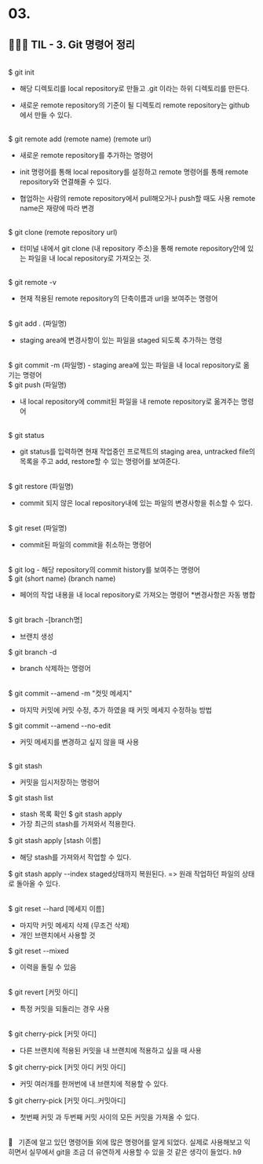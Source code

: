 # 03.

## 👩🏻‍💻 TIL - 3. Git 명령어 정리

<br>
$ git init

- 해당 디렉토리를 local repository로 만들고 .git 이라는 하위 디렉토리를 만든다.

- 새로운 remote repository의 기준이 될 디렉토리
  remote repository는 github에서 만들 수 있다.

<br>
$ git remote add (remote name) (remote url)

- 새로운 remote repository를 추가하는 명령어

- init 명령어를 통해 local repository를 설정하고 remote 명령어를 통해 remote repository와 연결해줄 수 있다.

- 협업하는 사람의 remote repository에서 pull해오거나
  push할 때도 사용
  remote name은 재량에 따라 변경

<br>
$ git clone (remote repository url)

- 터미널 내에서 git clone (내 repository 주소)을 통해 remote repository안에 있는 파일을 내 local repository로 가져오는 것.

<br>
$ git remote -v

- 현재 적용된 remote repository의 단축이름과 url을 보여주는 명령어

<br>
$ git add . (파일명)

- staging area에 변경사항이 있는 파일을 staged 되도록 추가하는 명령

<br>
$ git commit -m (파일명)
- staging area에 있는 파일을 내 local repository로 옮기는 명령어

<br>
$ git push (파일명)

- 내 local repository에 commit된 파일을 내 remote repository로 옮겨주는 명령어

<br>
$ git status

- git status를 입력하면 현재 작업중인 프로젝트의 staging area, untracked file의 목록을 주고 add, restore할 수 있는 명령어를 보여준다.

<br>
$ git restore (파일명)

- commit 되지 않은 local repository내에 있는 파일의 변경사항을 취소할 수 있다.

<br>
$ git reset (파일명)

- commit된 파일의 commit을 취소하는 명령어

<br>
$ git log
- 해당 repository의 commit history를 보여주는 명령어

<br>
$ git (short name) (branch name)

- 페어의 작업 내용을 내 local repository로 가져오는 명령어 \*변경사항은 자동 병합

<br>
$ git brach -[branch명]

- 브랜치 생성

$ git branch -d

- branch 삭제하는 명령어

<br>
$ git commit --amend -m "컷밋 메세지"

- 마지막 커밋에 커밋 수정, 추가 하였을 때 커밋 메세지 수정하능 방법

$ git commit --amend --no-edit

- 커밋 메세지를 변경하고 싶지 않을 때 사용

<br>
$ git stash

- 커밋을 임시저장하는 명령어

$ git stash list

- stash 목록 확인
  $ git stash apply
- 가장 최근의 stash를 가져와서 적용한다.

$ git stash apply [stash 이름]

- 해당 stash를 가져와서 작업할 수 있다.

$ git stash apply --index
staged상태까지 복원된다. => 원래 작업하던 파일의 상태로 돌아올 수 있다.

<br>
$ git reset --hard [메세지 이름]

- 마지막 커밋 메세지 삭제 (무조건 삭제)
- 개인 브랜치에서 사용할 것

$ git reset --mixed

- 이력을 돌릴 수 있음

<br>
$ git revert [커밋 아디]

- 특정 커밋을 되돌리는 경우 사용

<br>
$ git cherry-pick [커밋 아디]

- 다른 브랜치에 적용된 커밋을 내 브랜치에 적용하고 싶을 때 사용

$ git cherry-pick [커밋 아디 커밋 아디]

- 커밋 여러개를 한꺼번에 내 브랜치에 적용할 수 있다.

$ git cherry-pick [커밋 아디..커밋아디]

- 첫번째 커밋 과 두번째 커밋 사이의 모든 커밋을 가져올 수 있다.

<br>
📌 &nbsp; 기존에 알고 있던 명령어들 외에 많은 명령어를 알게 되었다. 
실제로 사용해보고 익히면서 실무에서 git을 조금 더 유연하게 사용할 수 있을 것 같은 생각이 들었다.
h9
